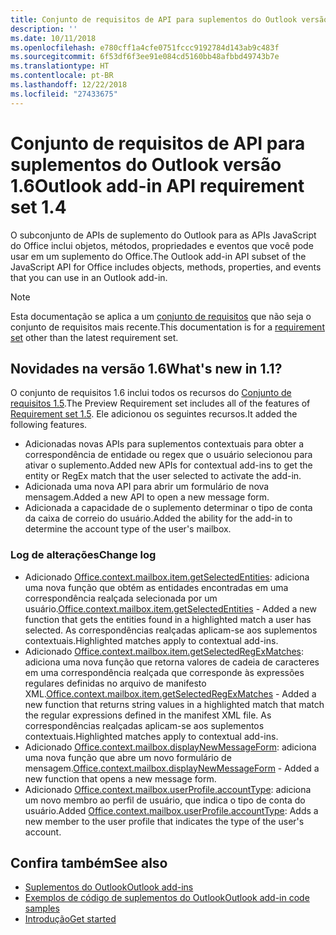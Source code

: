 ```yaml
---
title: Conjunto de requisitos de API para suplementos do Outlook versão 1.6
description: ''
ms.date: 10/11/2018
ms.openlocfilehash: e780cff1a4cfe0751fccc9192784d143ab9c483f
ms.sourcegitcommit: 6f53df6f3ee91e084cd5160bb48afbbd49743b7e
ms.translationtype: HT
ms.contentlocale: pt-BR
ms.lasthandoff: 12/22/2018
ms.locfileid: "27433675"
---
```

# <a name="outlook-add-in-api-requirement-set-16"></a><span data-ttu-id="7845b-102">Conjunto de requisitos de API para suplementos do Outlook versão 1.6</span><span class="sxs-lookup"><span data-stu-id="7845b-102">Outlook add-in API requirement set 1.4</span></span>

<span data-ttu-id="7845b-103">O subconjunto de APIs de suplemento do Outlook para as APIs JavaScript do Office inclui objetos, métodos, propriedades e eventos que você pode usar em um suplemento do Office.</span><span class="sxs-lookup"><span data-stu-id="7845b-103">The Outlook add-in API subset of the JavaScript API for Office includes objects, methods, properties, and events that you can use in an Outlook add-in.</span></span>

> [!NOTE]
> <span data-ttu-id="7845b-104">Esta documentação se aplica a um [conjunto de requisitos](/office/dev/add-ins/reference/requirement-sets/outlook-api-requirement-sets) que não seja o conjunto de requisitos mais recente.</span><span class="sxs-lookup"><span data-stu-id="7845b-104">This documentation is for a [requirement set](/office/dev/add-ins/reference/requirement-sets/outlook-api-requirement-sets) other than the latest requirement set.</span></span>

## <a name="whats-new-in-16"></a><span data-ttu-id="7845b-105">Novidades na versão 1.6</span><span class="sxs-lookup"><span data-stu-id="7845b-105">What's new in 1.1?</span></span>

<span data-ttu-id="7845b-106">O conjunto de requisitos 1.6 inclui todos os recursos do [Conjunto de requisitos 1.5](../requirement-set-1.5/outlook-requirement-set-1.5.md).</span><span class="sxs-lookup"><span data-stu-id="7845b-106">The Preview Requirement set includes all of the features of [Requirement set 1.5](../requirement-set-1.5/outlook-requirement-set-1.5.md).</span></span> <span data-ttu-id="7845b-107">Ele adicionou os seguintes recursos.</span><span class="sxs-lookup"><span data-stu-id="7845b-107">It added the following features.</span></span>

- <span data-ttu-id="7845b-108">Adicionadas novas APIs para suplementos contextuais para obter a correspondência de entidade ou regex que o usuário selecionou para ativar o suplemento.</span><span class="sxs-lookup"><span data-stu-id="7845b-108">Added new APIs for contextual add-ins to get the entity or RegEx match that the user selected to activate the add-in.</span></span>
- <span data-ttu-id="7845b-109">Adicionada uma nova API para abrir um formulário de nova mensagem.</span><span class="sxs-lookup"><span data-stu-id="7845b-109">Added a new API to open a new message form.</span></span>
- <span data-ttu-id="7845b-110">Adicionada a capacidade de o suplemento determinar o tipo de conta da caixa de correio do usuário.</span><span class="sxs-lookup"><span data-stu-id="7845b-110">Added the ability for the add-in to determine the account type of the user's mailbox.</span></span>

### <a name="change-log"></a><span data-ttu-id="7845b-111">Log de alterações</span><span class="sxs-lookup"><span data-stu-id="7845b-111">Change log</span></span>

- <span data-ttu-id="7845b-112">Adicionado [Office.context.mailbox.item.getSelectedEntities](office.context.mailbox.item.md#getselectedentities--entitiesjavascriptapioutlook16officeentities): adiciona uma nova função que obtém as entidades encontradas em uma correspondência realçada selecionada por um usuário.</span><span class="sxs-lookup"><span data-stu-id="7845b-112">[Office.context.mailbox.item.getSelectedEntities](office.context.mailbox.item.md#getselectedentities--entitiesjavascriptapioutlook16officeentities) - Added a new function that gets the entities found in a highlighted match a user has selected.</span></span> <span data-ttu-id="7845b-113">As correspondências realçadas aplicam-se aos suplementos contextuais.</span><span class="sxs-lookup"><span data-stu-id="7845b-113">Highlighted matches apply to contextual add-ins.</span></span>
- <span data-ttu-id="7845b-114">Adicionado [Office.context.mailbox.item.getSelectedRegExMatches](office.context.mailbox.item.md#getselectedregexmatches--object): adiciona uma nova função que retorna valores de cadeia de caracteres em uma correspondência realçada que corresponde às expressões regulares definidas no arquivo de manifesto XML.</span><span class="sxs-lookup"><span data-stu-id="7845b-114">[Office.context.mailbox.item.getSelectedRegExMatches](office.context.mailbox.item.md#getselectedregexmatches--object) - Added a new function that returns string values in a highlighted match that match the regular expressions defined in the manifest XML file.</span></span> <span data-ttu-id="7845b-115">As correspondências realçadas aplicam-se aos suplementos contextuais.</span><span class="sxs-lookup"><span data-stu-id="7845b-115">Highlighted matches apply to contextual add-ins.</span></span>
- <span data-ttu-id="7845b-116">Adicionado [Office.context.mailbox.displayNewMessageForm](office.context.mailbox.md#displaynewmessageformparameters): adiciona uma nova função que abre um novo formulário de mensagem.</span><span class="sxs-lookup"><span data-stu-id="7845b-116">[Office.context.mailbox.displayNewMessageForm](office.context.mailbox.md#displaynewmessageformparameters) - Added a new function that opens a new message form.</span></span>
- <span data-ttu-id="7845b-117">Adicionado [Office.context.mailbox.userProfile.accountType](office.context.mailbox.userprofile.md#accounttype-string): adiciona um novo membro ao perfil de usuário, que indica o tipo de conta do usuário.</span><span class="sxs-lookup"><span data-stu-id="7845b-117">Added [Office.context.mailbox.userProfile.accountType](office.context.mailbox.userprofile.md#accounttype-string): Adds a new member to the user profile that indicates the type of the user's account.</span></span>

## <a name="see-also"></a><span data-ttu-id="7845b-118">Confira também</span><span class="sxs-lookup"><span data-stu-id="7845b-118">See also</span></span>

- [<span data-ttu-id="7845b-119">Suplementos do Outlook</span><span class="sxs-lookup"><span data-stu-id="7845b-119">Outlook add-ins</span></span>](https://docs.microsoft.com/outlook/add-ins/)
- [<span data-ttu-id="7845b-120">Exemplos de código de suplementos do Outlook</span><span class="sxs-lookup"><span data-stu-id="7845b-120">Outlook add-in code samples</span></span>](https://developer.microsoft.com/outlook/gallery/?filterBy=Outlook,Samples,Add-ins)
- [<span data-ttu-id="7845b-121">Introdução</span><span class="sxs-lookup"><span data-stu-id="7845b-121">Get started</span></span>](https://docs.microsoft.com/outlook/add-ins/quick-start)